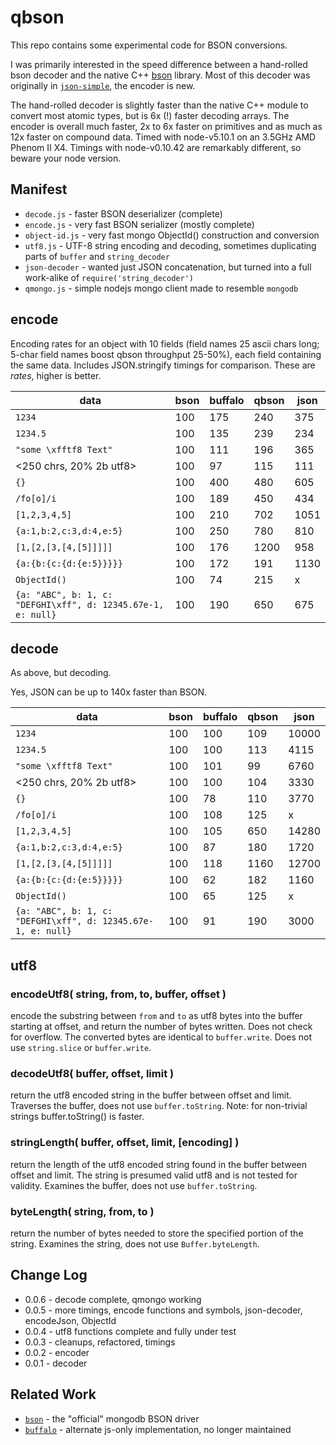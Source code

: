 qbson
=====

This repo contains some experimental code for BSON conversions.

I was primarily interested in the speed difference between a hand-rolled bson
decoder and the native C++ [bson](https://npmjs.org/bson) library.  Most of this
decoder was originally in [`json-simple`](https://github.com/andrasq/node-json-simple),
the encoder is new.

The hand-rolled decoder is slightly faster than the native C++ module to convert
most atomic types, but is 6x (!) faster decoding arrays.  The encoder is overall
much faster, 2x to 6x faster on primitives and as much as 12x faster on compound
data.  Timed with node-v5.10.1 on an 3.5GHz AMD Phenom II X4.  Timings with
node-v0.10.42 are remarkably different, so beware your node version.

Manifest
--------

- `decode.js` - faster BSON deserializer (complete)
- `encode.js` - very fast BSON serializer (mostly complete)
- `object-id.js` - very fast mongo ObjectId() construction and conversion
- `utf8.js` - UTF-8 string encoding and decoding, sometimes duplicating parts of `buffer` and `string_decoder`
- `json-decoder` - wanted just JSON concatenation, but turned into a full work-alike of `require('string_decoder')`
- `qmongo.js` - simple nodejs mongo client made to resemble `mongodb`

encode
------

Encoding rates for an object with 10 fields (field names 25 ascii chars long;
5-char field names boost qbson throughput 25-50%), each field containing the same
data.  Includes JSON.stringify timings for comparison.  These are _rates_, higher
is better.

| data               | bson | buffalo | qbson | json |
|-------------------------|-----|-----|------|------|
| `1234`                  | 100 | 175 |  240 |  375 |
| `1234.5`                | 100 | 135 |  239 |  234 |
| `"some \xfftf8 Text"`   | 100 | 111 |  196 |  365 |
| <250 chrs, 20% 2b utf8> | 100 |  97 |  115 |  111 |
| `{}`                    | 100 | 400 |  480 |  605 |
| `/fo[o]/i`              | 100 | 189 |  450 |  434 |
| `[1,2,3,4,5]`           | 100 | 210 |  702 | 1051 |
| `{a:1,b:2,c:3,d:4,e:5}` | 100 | 250 |  780 |  810 |
| `[1,[2,[3,[4,[5]]]]]`   | 100 | 176 | 1200 |  958 |
| `{a:{b:{c:{d:{e:5}}}}}` | 100 | 172 |  191 | 1130 |
| `ObjectId()`            | 100 |  74 |  215 |    x |
| `{a: "ABC", b: 1, c: "DEFGHI\xff", d: 12345.67e-1, e: null}` | 100 | 190 | 650 | 675 |


decode
------

As above, but decoding.

Yes, JSON can be up to 140x faster than BSON.

| data               | bson | buffalo | qbson | json |
|-------------------------|-----|-----|------|-------|
| `1234`                  | 100 | 100 |  109 | 10000 |
| `1234.5`                | 100 | 100 |  113 |  4115 |
| `"some \xfftf8 Text"`   | 100 | 101 |   99 |  6760 |
| <250 chrs, 20% 2b utf8> | 100 | 100 |  104 |  3330 |
| `{}`                    | 100 |  78 |  110 |  3770 |
| `/fo[o]/i`              | 100 | 108 |  125 |     x |
| `[1,2,3,4,5]`           | 100 | 105 |  650 | 14280 |
| `{a:1,b:2,c:3,d:4,e:5}` | 100 |  87 |  180 |  1720 |
| `[1,[2,[3,[4,[5]]]]]`   | 100 | 118 | 1160 | 12700 |
| `{a:{b:{c:{d:{e:5}}}}}` | 100 |  62 |  182 |  1160 |
| `ObjectId()`            | 100 |  65 |  125 |     x |
| `{a: "ABC", b: 1, c: "DEFGHI\xff", d: 12345.67e-1, e: null}` | 100 |  91 | 190 | 3000 |

utf8
----

### encodeUtf8( string, from, to, buffer, offset )

encode the substring between `from` and `to` as utf8 bytes into the buffer starting
at offset, and return the number of bytes written.  Does not check for overflow.
The converted bytes are identical to `buffer.write`.  Does not use `string.slice`
or `buffer.write`.

### decodeUtf8( buffer, offset, limit )

return the utf8 encoded string in the buffer between offset and limit.  Traverses
the buffer, does not use `buffer.toString`.  Note: for non-trivial strings
buffer.toString() is faster.

### stringLength( buffer, offset, limit, [encoding] )

return the length of the utf8 encoded string found in the buffer between offset and
limit.  The string is presumed valid utf8 and is not tested for validity.  Examines
the buffer, does not use `buffer.toString`.

### byteLength( string, from, to )

return the number of bytes needed to store the specified portion of the string.
Examines the string, does not use `Buffer.byteLength`.


Change Log
----------

- 0.0.6 - decode complete, qmongo working
- 0.0.5 - more timings, encode functions and symbols, json-decoder, encodeJson, ObjectId
- 0.0.4 - utf8 functions complete and fully under test
- 0.0.3 - cleanups, refactored, timings
- 0.0.2 - encoder
- 0.0.1 - decoder

Related Work
------------

- [`bson`](https://github.com/mongodb/js-bson) - the "official" mongodb BSON driver
- [`buffalo`](https://github.com/marcello3d/node-buffalo) - alternate js-only implementation, no longer maintained
